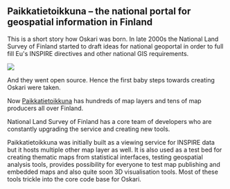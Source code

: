 ## Paikkatietoikkuna – the national portal for geospatial information in Finland

This is a short story how Oskari was born. 
In late 2000s the National Land Survey of Finland started to draft ideas for national geoportal in order to full fill 
Eu's INSPIRE directives and other national GIS requirements. 

<img src="/images/gallery/pt_ikkuna.png"/>

And they went open source. Hence the first baby steps towards creating Oskari were taken.

Now [Paikkatietoikkuna](https://kartta.paikkatietoikkuna.fi/?lang=en) has hundreds of map layers and tens of map producers all over Finland. 

National Land Survey of Finland has a core team of developers who are constantly upgrading the service and creating new tools.

Paikkatietoikkuna was initially built as a viewing service for INSPIRE data but it hosts multiple other map layer as well. 
It is also used as a test bed for creating thematic maps from statistical interfaces, testing geospatial analysis tools, provides possibility for everyone to test map publishing and embedded maps and also quite soon 3D visualisation tools. 
Most of these tools trickle into the core code base for Oskari. 
